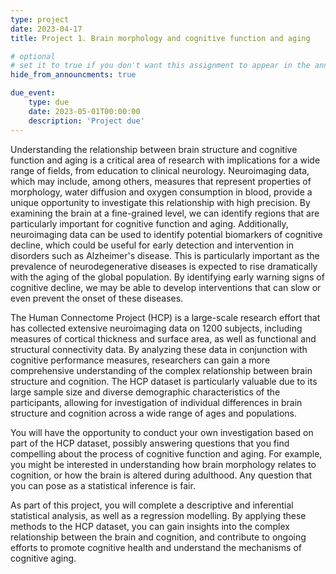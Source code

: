 ```yaml
---
type: project
date: 2023-04-17
title: Project 1. Brain morphology and cognitive function and aging 

# optional
# set it to true if you don't want this assignment to appear in the announcements section
hide_from_announcments: true

due_event: 
    type: due
    date: 2023-05-01T00:00:00
    description: 'Project due'
---
```

<!-- Other additional contents using markdown -->

Understanding the relationship between brain structure and cognitive function and aging is a critical area of research with implications for a wide range of fields, from education to clinical neurology. Neuroimaging data, which may include, among others, measures that represent properties of morphology, water diffusion and oxygen consumption in blood, provide a unique opportunity to investigate this relationship with high precision. By examining the brain at a fine-grained level, we can identify regions that are particularly important for cognitive function and aging. Additionally, neuroimaging data can be used to identify potential biomarkers of cognitive decline, which could be useful for early detection and intervention in disorders such as Alzheimer's disease. This is particularly important as the prevalence of neurodegenerative diseases is expected to rise dramatically with the aging of the global population. By identifying early warning signs of cognitive decline, we may be able to develop interventions that can slow or even prevent the onset of these diseases.

The Human Connectome Project (HCP) is a large-scale research effort that has collected extensive neuroimaging data on 1200 subjects, including measures of cortical thickness and surface area, as well as functional and structural connectivity data. By analyzing these data in conjunction with cognitive performance measures, researchers can gain a more comprehensive understanding of the complex relationship between brain structure and cognition. The HCP dataset is particularly valuable due to its large sample size and diverse demographic characteristics of the participants, allowing for investigation of individual differences in brain structure and cognition across a wide range of ages and populations.

You will have the opportunity to conduct your own investigation based on part of the HCP dataset, possibly answering questions that you find compelling about the process of cognitive function and aging. For example, you might be interested in understanding how brain morphology relates to cognition, or how the brain is altered during adulthood. Any question that you can pose as a statistical inference is fair. 

As part of this project, you will complete a descriptive and inferential statistical analysis, as well as a regression modelling. By applying these methods to the HCP dataset, you can gain insights into the complex relationship between the brain and cognition, and contribute to ongoing efforts to promote cognitive health and understand the mechanisms of cognitive aging.
